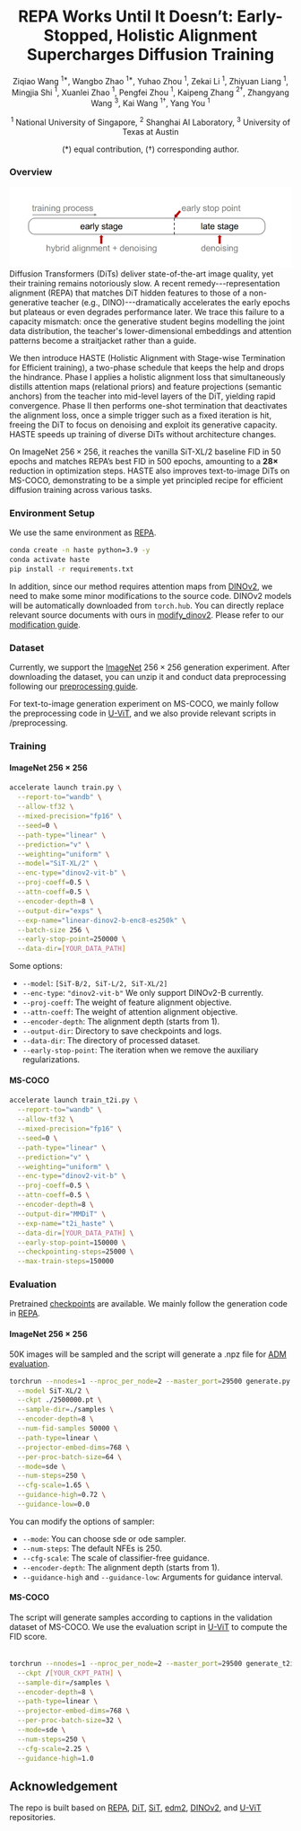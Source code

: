<h1 align="center"> REPA Works Until It Doesn’t: Early-Stopped, Holistic Alignment Supercharges Diffusion Training
</h1>

<div align="center">

Ziqiao Wang $^{1*}$, Wangbo Zhao $^{1*}$, Yuhao Zhou $^{1}$, Zekai Li $^{1}$, Zhiyuan Liang $^{1}$, Mingjia Shi $^{1}$, Xuanlei Zhao $^{1}$,
 Pengfei Zhou $^{1}$, Kaipeng Zhang $^{2\dagger}$, Zhangyang Wang $^{3}$, Kai Wang $^{1\dagger}$, Yang You $^{1}$

$^{1}$ National University of Singapore, $^{2}$ Shanghai AI Laboratory, $^{3}$ University of Texas at Austin

(\*) equal contribution, ($\dagger$) corresponding author.

</div>




### Overview 
![Pipeline Overview](assets/pipeline.png)
Diffusion Transformers (DiTs) deliver state-of-the-art image quality, yet their training remains notoriously slow. A recent remedy---representation alignment (REPA) that matches DiT hidden features to those of a non-generative teacher (e.g., DINO)---dramatically accelerates the early epochs but plateaus or even degrades performance later.   We trace this failure to a capacity mismatch: once the generative student begins modelling the joint data distribution, the teacher's lower-dimensional embeddings and attention patterns become a straitjacket rather than a guide. 

We then introduce HASTE (Holistic Alignment with Stage-wise Termination for Efficient training), a two-phase schedule that keeps the help and drops the hindrance. Phase I applies a holistic alignment loss that simultaneously distills attention maps (relational priors) and feature projections (semantic anchors) from the teacher into mid-level layers of the DiT, yielding rapid convergence. Phase II then performs one-shot termination that deactivates the alignment loss, once a simple trigger such as a fixed iteration is hit, freeing the DiT to focus on denoising and exploit its generative capacity. HASTE speeds up training of diverse DiTs without architecture changes.  

On ImageNet $256{\times}256$, it reaches the vanilla SiT-XL/2 baseline FID in 50 epochs and matches REPA’s best FID in 500 epochs, amounting to a $\boldsymbol{28\times}$ reduction in optimization steps. HASTE also improves text-to-image DiTs on MS-COCO, demonstrating to be a simple yet principled recipe for efficient diffusion training across various tasks.



### Environment Setup
We use the same environment as [REPA](https://github.com/sihyun-yu/REPA).

```bash
conda create -n haste python=3.9 -y
conda activate haste
pip install -r requirements.txt
```

In addition, since our method requires attention maps from [DINOv2](https://github.com/facebookresearch/dinov2), we need to make some minor modifications to the source code. DINOv2 models will be automatically downloaded from `torch.hub`. You can directly replace relevant source documents with ours in [modify_dinov2](./modify_dinov2). Please refer to our [modification guide](modify_dinov2/README.md).
### Dataset

Currently, we support the [ImageNet](https://www.kaggle.com/competitions/imagenet-object-localization-challenge/data) $256\times256$ generation experiment. After downloading the dataset, you can unzip it and conduct data preprocessing following our [preprocessing guide](preprocessing/README.md).

For text-to-image generation experiment on MS-COCO, we mainly follow the preprocessing code in [U-ViT](https://github.com/baofff/U-ViT/tree/main/scripts), and we also provide relevant scripts in /preprocessing.

### Training
#### ImageNet $256\times256$
```bash
accelerate launch train.py \
  --report-to="wandb" \
  --allow-tf32 \
  --mixed-precision="fp16" \
  --seed=0 \
  --path-type="linear" \
  --prediction="v" \
  --weighting="uniform" \
  --model="SiT-XL/2" \
  --enc-type="dinov2-vit-b" \
  --proj-coeff=0.5 \
  --attn-coeff=0.5 \
  --encoder-depth=8 \
  --output-dir="exps" \
  --exp-name="linear-dinov2-b-enc8-es250k" \
  --batch-size 256 \
  --early-stop-point=250000 \
  --data-dir=[YOUR_DATA_PATH]
```

Some options:

- `--model`: `[SiT-B/2, SiT-L/2, SiT-XL/2]` 
- `--enc-type`: `"dinov2-vit-b"` We only support DINOv2-B currently.
- `--proj-coeff`: The weight of feature alignment objective.
- `--attn-coeff`: The weight of attention alignment objective.
- `--encoder-depth`: The alignment depth (starts from 1).
- `--output-dir`: Directory to save checkpoints and logs.
- `--data-dir`: The directory of processed dataset.
- `--early-stop-point`: The iteration when we remove the auxiliary regularizations.

#### MS-COCO

```bash
accelerate launch train_t2i.py \
  --report-to="wandb" \
  --allow-tf32 \
  --mixed-precision="fp16" \
  --seed=0 \
  --path-type="linear" \
  --prediction="v" \
  --weighting="uniform" \
  --enc-type="dinov2-vit-b" \
  --proj-coeff=0.5 \
  --attn-coeff=0.5 \
  --encoder-depth=8 \
  --output-dir="MMDiT" \
  --exp-name="t2i_haste" \
  --data-dir=[YOUR_DATA_PATH] \
  --early-stop-point=150000 \
  --checkpointing-steps=25000 \
  --max-train-steps=150000
```


### Evaluation
Pretrained [checkpoints](https://drive.google.com/drive/folders/1NcPYuxSlMChl2kqxKcj8Hf85rlCM-63J?usp=drive_link) are available.
We mainly follow the generation code in [REPA](https://github.com/sihyun-yu/REPA).
#### ImageNet $256\times256$
50K images will be sampled and the script will generate a .npz file for [ADM evaluation](https://github.com/openai/guided-diffusion/tree/main/evaluations).

```bash
torchrun --nnodes=1 --nproc_per_node=2 --master_port=29500 generate.py \
  --model SiT-XL/2 \
  --ckpt ./2500000.pt \
  --sample-dir=./samples \
  --encoder-depth=8 \
  --num-fid-samples 50000 \
  --path-type=linear \
  --projector-embed-dims=768 \
  --per-proc-batch-size=64 \
  --mode=sde \
  --num-steps=250 \
  --cfg-scale=1.65 \
  --guidance-high=0.72 \
  --guidance-low=0.0
```
You can modify the options of sampler:
- `--mode`: You can choose sde or ode sampler.
- `--num-steps`: The default NFEs is 250.
- `--cfg-scale`: The scale of classifier-free guidance.
- `--encoder-depth`: The alignment depth (starts from 1).
- `--guidance-high` and `--guidance-low`: Arguments for guidance interval.

#### MS-COCO

The script will generate samples according to captions in the validation dataset of MS-COCO.
We use the evaluation script in [U-ViT](https://github.com/baofff/U-ViT/tree/main/scripts) to compute the FID score.

```bash

torchrun --nnodes=1 --nproc_per_node=2 --master_port=29500 generate_t2i.py \
  --ckpt /[YOUR_CKPT_PATH] \
  --sample-dir=/samples \
  --encoder-depth=8 \
  --path-type=linear \
  --projector-embed-dims=768 \
  --per-proc-batch-size=32 \
  --mode=sde \
  --num-steps=250 \
  --cfg-scale=2.25 \
  --guidance-high=1.0 
```
## Acknowledgement

The repo is built based on [REPA](https://github.com/sihyun-yu/REPA), [DiT](https://github.com/facebookresearch/DiT), [SiT](https://github.com/willisma/SiT), [edm2](https://github.com/NVlabs/edm2), [DINOv2](https://github.com/facebookresearch/dinov2), and [U-ViT](https://github.com/baofff/U-ViT) repositories.

